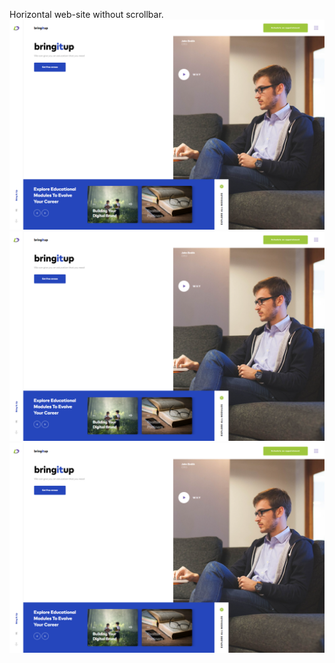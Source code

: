 Horizontal web-site without scrollbar. 
<img src="https://raw.githubusercontent.com/Verticool/bringItUp/main/1.png">
<img src="1.png">
![firstscreen](https://raw.githubusercontent.com/Verticool/bringItUp/main/1.png)




 
